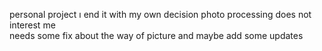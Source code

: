 personal project ı end it with my own decision photo processing does not interest me <br>
needs some fix about the way of picture and maybe add some updates <br>
